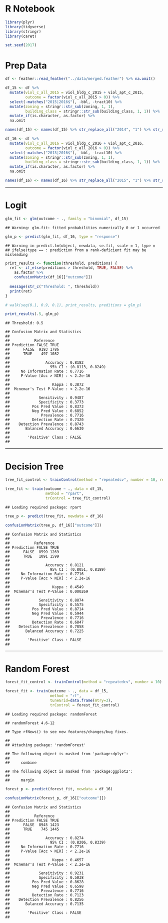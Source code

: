 R Notebook
================

``` r
library(plyr)
library(tidyverse)
library(stringr)
library(caret)

set.seed(2017)
```

Prep Data
=========

``` r
df <- feather::read_feather("../data/merged.feather") %>% na.omit()

df_15 <- df %>% 
  mutate(viol_c_all_2015 = viol_bldg_c_2015 + viol_apt_c_2015,
         outcome = factor(viol_c_all_2015 > 0)) %>% 
  select(-matches("2015|2016$"), -bbl, -tract10) %>% 
  mutate(zoning = stringr::str_sub(zoning, 1, 1),
         building_class = stringr::str_sub(building_class, 1, 1)) %>%
  mutate_if(is.character, as.factor) %>% 
  na.omit

names(df_15) <- names(df_15) %>% str_replace_all("2014", "1") %>% str_replace_all("2013", "2")

df_16 <- df %>% 
  mutate(viol_c_all_2016 = viol_bldg_c_2016 + viol_apt_c_2016,
         outcome = factor(viol_c_all_2016 > 0)) %>% 
  select(-matches("2013|2016$"), -bbl, -tract10) %>% 
  mutate(zoning = stringr::str_sub(zoning, 1, 1),
         building_class = stringr::str_sub(building_class, 1, 1)) %>%
  mutate_if(is.character, as.factor) %>% 
  na.omit

names(df_16) <- names(df_16) %>% str_replace_all("2015", "1") %>% str_replace_all("2014", "2")
```

------------------------------------------------------------------------

Logit
=====

``` r
glm_fit <- glm(outcome ~ ., family = "binomial", df_15)
```

    ## Warning: glm.fit: fitted probabilities numerically 0 or 1 occurred

``` r
glm_p <- predict(glm_fit, df_16, type = "response")
```

    ## Warning in predict.lm(object, newdata, se.fit, scale = 1, type =
    ## ifelse(type == : prediction from a rank-deficient fit may be misleading

``` r
print_results <- function(threshold, preditions) {
  ret <- if_else(preditions > threshold, TRUE, FALSE) %>% 
    as.factor %>% 
    confusionMatrix(df_16[["outcome"]])
  
  message(str_c("Threshold: ", threshold))
  print(ret)
}

# walk(seq(0.1, 0.9, 0.1), print_results, preditions = glm_p)

print_results(.5, glm_p)
```

    ## Threshold: 0.5

    ## Confusion Matrix and Statistics
    ## 
    ##           Reference
    ## Prediction FALSE TRUE
    ##      FALSE  9193 1786
    ##      TRUE    497 1082
    ##                                           
    ##                Accuracy : 0.8182          
    ##                  95% CI : (0.8113, 0.8249)
    ##     No Information Rate : 0.7716          
    ##     P-Value [Acc > NIR] : < 2.2e-16       
    ##                                           
    ##                   Kappa : 0.3872          
    ##  Mcnemar's Test P-Value : < 2.2e-16       
    ##                                           
    ##             Sensitivity : 0.9487          
    ##             Specificity : 0.3773          
    ##          Pos Pred Value : 0.8373          
    ##          Neg Pred Value : 0.6852          
    ##              Prevalence : 0.7716          
    ##          Detection Rate : 0.7320          
    ##    Detection Prevalence : 0.8743          
    ##       Balanced Accuracy : 0.6630          
    ##                                           
    ##        'Positive' Class : FALSE           
    ## 

------------------------------------------------------------------------

Decision Tree
=============

``` r
tree_fit_control <- trainControl(method = "repeatedcv", number = 10, repeats = 10)

tree_fit <- train(outcome ~ ., data = df_15, 
                  method = "rpart", 
                  trControl = tree_fit_control)
```

    ## Loading required package: rpart

``` r
tree_p <- predict(tree_fit, newdata = df_16)

confusionMatrix(tree_p, df_16[["outcome"]])
```

    ## Confusion Matrix and Statistics
    ## 
    ##           Reference
    ## Prediction FALSE TRUE
    ##      FALSE  8599 1269
    ##      TRUE   1091 1599
    ##                                           
    ##                Accuracy : 0.8121          
    ##                  95% CI : (0.8051, 0.8189)
    ##     No Information Rate : 0.7716          
    ##     P-Value [Acc > NIR] : < 2.2e-16       
    ##                                           
    ##                   Kappa : 0.4549          
    ##  Mcnemar's Test P-Value : 0.000269        
    ##                                           
    ##             Sensitivity : 0.8874          
    ##             Specificity : 0.5575          
    ##          Pos Pred Value : 0.8714          
    ##          Neg Pred Value : 0.5944          
    ##              Prevalence : 0.7716          
    ##          Detection Rate : 0.6847          
    ##    Detection Prevalence : 0.7858          
    ##       Balanced Accuracy : 0.7225          
    ##                                           
    ##        'Positive' Class : FALSE           
    ## 

------------------------------------------------------------------------

Random Forest
=============

``` r
forest_fit_control <- trainControl(method = "repeatedcv", number = 10)

forest_fit <- train(outcome ~ ., data = df_15, 
                    method = "rf", 
                    tuneGrid=data.frame(mtry=3),
                    trControl = forest_fit_control)
```

    ## Loading required package: randomForest

    ## randomForest 4.6-12

    ## Type rfNews() to see new features/changes/bug fixes.

    ## 
    ## Attaching package: 'randomForest'

    ## The following object is masked from 'package:dplyr':
    ## 
    ##     combine

    ## The following object is masked from 'package:ggplot2':
    ## 
    ##     margin

``` r
forest_p <- predict(forest_fit, newdata = df_16)

confusionMatrix(forest_p, df_16[["outcome"]])
```

    ## Confusion Matrix and Statistics
    ## 
    ##           Reference
    ## Prediction FALSE TRUE
    ##      FALSE  8945 1423
    ##      TRUE    745 1445
    ##                                           
    ##                Accuracy : 0.8274          
    ##                  95% CI : (0.8206, 0.8339)
    ##     No Information Rate : 0.7716          
    ##     P-Value [Acc > NIR] : < 2.2e-16       
    ##                                           
    ##                   Kappa : 0.4657          
    ##  Mcnemar's Test P-Value : < 2.2e-16       
    ##                                           
    ##             Sensitivity : 0.9231          
    ##             Specificity : 0.5038          
    ##          Pos Pred Value : 0.8628          
    ##          Neg Pred Value : 0.6598          
    ##              Prevalence : 0.7716          
    ##          Detection Rate : 0.7123          
    ##    Detection Prevalence : 0.8256          
    ##       Balanced Accuracy : 0.7135          
    ##                                           
    ##        'Positive' Class : FALSE           
    ##
